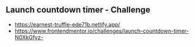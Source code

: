 ## Launch countdown timer - Challenge

- https://earnest-truffle-ede71b.netlify.app/
- https://www.frontendmentor.io/challenges/launch-countdown-timer-N0XkGfyz-
